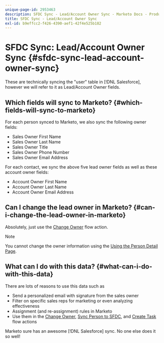```yaml
---
unique-page-id: 2953463
description: SFDC Sync - Lead/Account Owner Sync - Marketo Docs - Product Documentation
title: SFDC Sync - Lead/Account Owner Sync
exl-id: b9effcc2-f426-4390-aef1-42f4e525b182
---
```

# SFDC Sync: Lead/Account Owner Sync {#sfdc-sync-lead-account-owner-sync}

These are technically syncing the "user" table in [!DNL Salesforce], however we will refer to it as Lead/Account Owner fields.

## Which fields will sync to Marketo? {#which-fields-will-sync-to-marketo}

For each person synced to Marketo, we also sync the following owner fields:

* Sales Owner First Name
* Sales Owner Last Name
* Sales Owner Title
* Sales Owner Phone Number
* Sales Owner Email Address

For each contact, we sync the above five lead owner fields as well as these account owner fields:

* Account Owner First Name
* Account Owner Last Name
* Account Owner Email Address

## Can I change the lead owner in Marketo? {#can-i-change-the-lead-owner-in-marketo}

Absolutely, just use the [Change Owner](/help/marketo/product-docs/core-marketo-concepts/smart-campaigns/salesforce-flow-actions/change-owner.md) flow action.

>[!NOTE]
>
>You cannot change the owner information using the [Using the Person Detail Page](/help/marketo/product-docs/core-marketo-concepts/smart-lists-and-static-lists/managing-people-in-smart-lists/using-the-person-detail-page.md).

## What can I do with this data? {#what-can-i-do-with-this-data}

There are lots of reasons to use this data such as

* Send a personalized email with signature from the sales owner
* Filter on specific sales reps for marketing or even analyzing effectiveness
* Assignment (and re-assignment) rules in Marketo
* Use them in the [Change Owner](/help/marketo/product-docs/core-marketo-concepts/smart-campaigns/salesforce-flow-actions/change-owner.md), [Sync Person to SFDC](/help/marketo/product-docs/core-marketo-concepts/smart-campaigns/salesforce-flow-actions/sync-person-to-sfdc.md), and [Create Task](/help/marketo/product-docs/core-marketo-concepts/smart-campaigns/salesforce-flow-actions/create-task.md) flow actions

Marketo sure has an awesome [!DNL Salesforce] sync. No one else does it so well!
